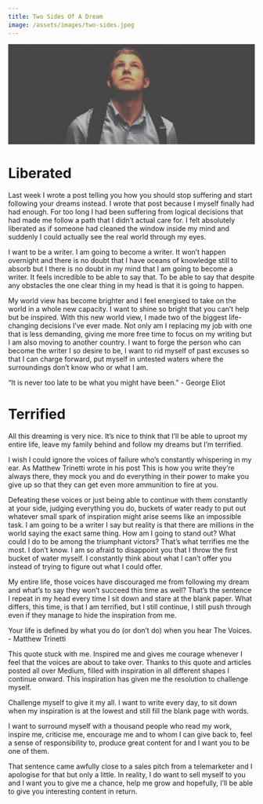 ```yaml
---
title: Two Sides Of A Dream
image: /assets/images/two-sides.jpeg
---
```


![Two sides of a dream](/assets/images/two-sides.jpeg)

# Liberated
Last week I wrote a post telling you how you should stop suffering and start following your dreams instead. I wrote that post because I myself finally had had enough. For too long I had been suffering from logical decisions that had made me follow a path that I didn’t actual care for. I felt absolutely liberated as if someone had cleaned the window inside my mind and suddenly I could actually see the real world through my eyes.

I want to be a writer. I am going to become a writer. It won’t happen overnight and there is no doubt that I have oceans of knowledge still to absorb but I there is no doubt in my mind that I am going to become a writer. It feels incredible to be able to say that. To be able to say that despite any obstacles the one clear thing in my head is that it is going to happen.

My world view has become brighter and I feel energised to take on the world in a whole new capacity. I want to shine so bright that you can’t help but be inspired. With this new world view, I made two of the biggest life-changing decisions I’ve ever made.
Not only am I replacing my job with one that is less demanding, giving me more free time to focus on my writing but I am also moving to another country. I want to forge the person who can become the writer I so desire to be, I want to rid myself of past excuses so that I can charge forward, put myself in untested waters where the surroundings don’t know who or what I am.

<div class="quote">
    “It is never too late to be what you might have been.”
    - George Eliot
</div>

# Terrified
All this dreaming is very nice. It’s nice to think that I’ll be able to uproot my entire life, leave my family behind and follow my dreams but I’m terrified.

I wish I could ignore the voices of failure who’s constantly whispering in my ear. As Matthew Trinetti wrote in his post This is how you write they’re always there, they mock you and do everything in their power to make you give up so that they can get even more ammunition to fire at you.

Defeating these voices or just being able to continue with them constantly at your side, judging everything you do, buckets of water ready to put out whatever small spark of inspiration might arise seems like an impossible task.
I am going to be a writer I say but reality is that there are millions in the world saying the exact same thing. How am I going to stand out? What could I do to be among the triumphant victors? That’s what terrifies me the most. I don’t know. I am so afraid to disappoint you that I throw the first bucket of water myself. I constantly think about what I can’t offer you instead of trying to figure out what I could offer.

My entire life, those voices have discouraged me from following my dream and what’s to say they won’t succeed this time as well? That’s the sentence I repeat in my head every time I sit down and stare at the blank paper.
What differs, this time, is that I am terrified, but I still continue, I still push through even if they manage to hide the inspiration from me.

<div class="quote">
    Your life is defined by what you do (or don’t do) when you hear The Voices.
    - Matthew Trinetti
</div>

This quote stuck with me. Inspired me and gives me courage whenever I feel that the voices are about to take over. Thanks to this quote and articles posted all over Medium, filled with inspiration in all different shapes I continue onward. This inspiration has given me the resolution to challenge myself.

Challenge myself to give it my all. I want to write every day, to sit down when my inspiration is at the lowest and still fill the blank page with words.

I want to surround myself with a thousand people who read my work, inspire me, criticise me, encourage me and to whom I can give back to, feel a sense of responsibility to, produce great content for and I want you to be one of them.

That sentence came awfully close to a sales pitch from a telemarketer and I apologise for that but only a little. In reality, I do want to sell myself to you and I want you to give me a chance, help me grow and hopefully, I’ll be able to give you interesting content in return.
